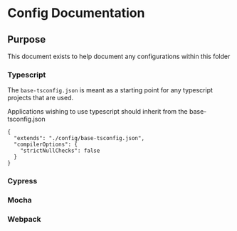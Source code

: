 # Config Documentation

## Purpose

This document exists to help document any configurations within this folder

### Typescript

The `base-tsconfig.json` is meant as a starting point for any typescript projects that are used.

Applications wishing to use typescript should inherit from the base-tsconfig.json

```
{
  "extends": "./config/base-tsconfig.json",
  "compilerOptions": {
    "strictNullChecks": false
  }
}
```



### Cypress



### Mocha



### Webpack 
